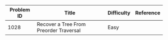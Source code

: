 | Problem ID | Title | Difficulty | Reference
| --- | --- | --- | ---
| 1028 | Recover a Tree From Preorder Traversal | Easy | 
